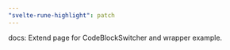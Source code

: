 ```yaml
---
"svelte-rune-highlight": patch
---
```


docs: Extend page for CodeBlockSwitcher and wrapper example.
